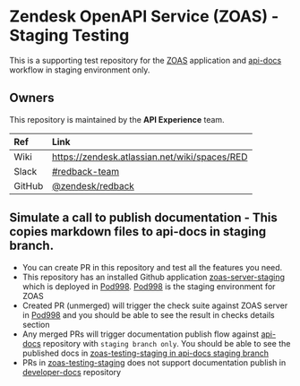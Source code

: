 # Zendesk OpenAPI Service (ZOAS) - Staging Testing
This is a supporting test repository for the [ZOAS](https://github.com/zendesk/zoas) application and [api-docs](https://github.com/zendesk/api-docs) workflow in staging environment only.

## Owners

This repository is maintained by the **API Experience** team.

| Ref    | Link                                                              |
|:-------|:------------------------------------------------------------------|
| Wiki   | https://zendesk.atlassian.net/wiki/spaces/RED                     |
| Slack  | [#redback-team](https://zendesk.slack.com/messages/CL45RMA92)     |
| GitHub | [@zendesk/redback](https://github.com/orgs/zendesk/teams/redback) |

## Simulate a call to publish documentation - This copies markdown files to api-docs in staging branch.
- You can create PR in this repository and test all the features you need.
- This repository has an installed Github application [zoas-server-staging](https://github.com/apps/zoas-server-staging) which is deployed in [Pod998](https://spinnaker.zende.sk/#/applications/zoas/executions?pipeline=pod998). [Pod998](https://spinnaker.zende.sk/#/applications/zoas/executions?pipeline=pod998) is the staging environment for ZOAS
- Created PR (unmerged) will trigger the check suite against ZOAS server in [Pod998](https://spinnaker.zende.sk/#/applications/zoas/executions?pipeline=pod998) and you should be able to see the result in checks details section
- Any merged PRs will trigger documentation publish flow against [api-docs](https://github.com/zendesk/api-docs) repository with `staging branch only`. You should be able to see the published docs in [zoas-testing-staging in api-docs staging branch](https://github.com/zendesk/api-docs/tree/staging/docs/zendesk/zoas-testing-staging)
- PRs in [zoas-testing-staging](https://github.com/zendesk/zoas-testing-staging) does not support documentation publish in [developer-docs](https://github.com/zendesk/developer-docs) repository